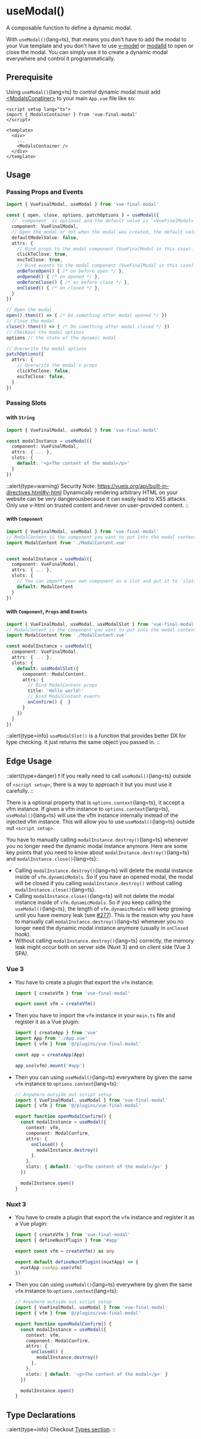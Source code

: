 # useModal()

A composable function to define a dynamic modal.

With `useModal()`{lang=ts}, that means you don't have to add the modal to your Vue template and you don't have to use [v-model](/get-started/guide/setup#v-model) or [modalId](/get-started/guide/setup#modalid) to open or close the modal. You can simply use it to create a dynamic modal everywhere and control it programmatically.

## Prerequisite

Using `useModal()`{lang=ts} to control dynamic modal must add [\<ModalsConatiner>](/api/components/modals-container) to your main `App.vue` file like so: 

```vue [App.vue]
<script setup lang="ts">
import { ModalsContainer } from 'vue-final-modal'
</script>

<template>
  <div>
    ...
    <ModalsContainer />
  </div>
</template>
```

## Usage

### Passing Props and Events

```ts
import { VueFinalModal, useModal } from 'vue-final-modal'

const { open, close, options, patchOptions } = useModal({
  // `component` is optional and the default value is `<VueFinalModal>`.
  component: VueFinalModal,
  // Open the modal or not when the modal was created, the default value is `false`.
  defaultModelValue: false,
  attrs: {
    // Bind props to the modal component (VueFinalModal in this case).
    clickToClose: true,
    escToClose: true,
    // Bind events to the modal component (VueFinalModal in this case).
    onBeforeOpen() { /* on before open */ },
    onOpened() { /* on opened */ },
    onBeforeClose() { /* on before close */ },
    onClosed() { /* on closed */ },
  }
})

// Open the modal
open().then(() => { /* Do something after modal opened */ })
// Close the modal
close().then(() => { /* Do something after modal closed */ })
// Checkout the modal options
options // the state of the dynamic modal

// Overwrite the modal options
patchOptions({
  attrs: {
    // Overwrite the modal's props
    clickToClose: false,
    escToClose: false,
  }
})
```

### Passing Slots

#### with `String`


```ts
import { VueFinalModal, useModal } from 'vue-final-modal'

const modalInstance = useModal({
  component: VueFinalModal,
  attrs: { ... },
  slots: {
    default: '<p>The content of the modal</p>'
  }
})
```

::alert{type=warning}
Security Note: https://vuejs.org/api/built-in-directives.html#v-html
Dynamically rendering arbitrary HTML on your website can be very dangerousbecause it can easily lead to XSS attacks. Only use v-html on trusted content and never on user-provided content.
::

#### with `Component`


```ts
import { VueFinalModal, useModal } from 'vue-final-modal'
// ModalContent is the component you want to put into the modal content
import ModalContent from './ModalContent.vue'


const modalInstance = useModal({
  component: VueFinalModal,
  attrs: { ... },
  slots: {
    // You can import your own component as a slot and put it to `slots.default` without binding props and events.
    default: ModalContent
  }
})
```

#### with `Component`, `Props` and `Events`

```ts
import { VueFinalModal, useModal, useModalSlot } from 'vue-final-modal'
// ModalContent is the component you want to put into the modal content
import ModalContent from './ModalContent.vue'

const modalInstance = useModal({
  component: VueFinalModal,
  attrs: { ... },
  slots: {
    default: useModalSlot({
      component: ModalContent,
      attrs: {
        // Bind ModalContent props
        title: 'Hello world!'
        // Bind ModalContent events
        onConfirm() {  }
      }
    })
  }
})
```

::alert{type=info}
`useModalSlot()` is a function that provides better DX for type checking. It just returns the same object you passed in.
::

## Edge Usage

::alert{type=danger}
❗️ If you really need to call `useModal()`{lang=ts} outside of `<script setup>`, there is a way to approach it but you must use it carefully.
::

There is a optional property that is `options.context`{lang=ts}, it accept a vfm instance. If given a vfm instance to `options.context`{lang=ts}, `useModal()`{lang=ts} will use the vfm instance internally instead of the injected vfm instance. This will allow you to use `useModal()`{lang=ts} outside out `<script setup>`.

You have to manually calling `modalInstance.destroy()`{lang=ts} whenever you no longer need the dynamic modal instance anymore. Here are some key points that you need to know about `modalInstance.destroy()`{lang=ts} and `modalInstance.close()`{lang=ts}:

- Calling `modalInstance.destroy()`{lang=ts} will delete the modal instance inside of `vfm.dynamicModals`. So if you have an opened modal, the modal will be closed if you calling `modalInstance.destroy()` without calling `modalInstance.close()`{lang=ts}.
- Calling `modalInstance.close()`{lang=ts} will not delete the modal instance inside of `vfm.dynamicModals`. So if you keep calling the `useModal()`{lang=ts}, the length of `vfm.dynamicModals` will keep growing until you have memory leak (see [#277](https://github.com/vue-final/vue-final-modal/issues/277)). This is the reason why you have to manually call `modalInstance.destroy()`{lang=ts} whenever you no longer need the dynamic modal instance anymore (usually in `onClosed` hook).
- Without calling `modalInstance.destroy()`{lang=ts} correctly, the memory leak might occur both on server side (Nuxt 3) and on client side (Vue 3 SPA).

### Vue 3

- You have to create a plugin that export the `vfm` instance:
  ```ts [@/plugins/vue-final-modal.ts]
  import { createVfm } from 'vue-final-modal'

  export const vfm = createVfm()
  ```
- Then you have to import the `vfm` instance in your `main.ts` file and register it as a Vue plugin:
  ```ts [main.ts]
  import { createApp } from 'vue'
  import App from './App.vue'
  import { vfm } from '@/plugins/vue-final-modal'

  const app = createApp(App)

  app.use(vfm).mount('#app')
  ```
- Then you can using `useModal()`{lang=ts} everywhere by given the same `vfm` instance to `options.context`{lang=ts}:
  ```ts
  // Anywhere outside out script setup
  import { VueFinalModal, useModal } from 'vue-final-modal'
  import { vfm } from '@/plugins/vue-final-modal'

  export function openModalConfirm() {
    const modalInstance = useModal({
      context: vfm,
      component: ModalConfirm,
      attrs: {
        onClosed() {
          modalInstance.destroy()
        },
      },
      slots: { default: '<p>The content of the modal</p>' }
    })

    modalInstance.open()
  }
  ```

### Nuxt 3

- You have to create a plugin that export the `vfm` instance and register it as a Vue plugin:
  ```ts [@/plugins/vue-final-modal.ts]
  import { createVfm } from 'vue-final-modal'
  import { defineNuxtPlugin } from '#app'

  export const vfm = createVfm() as any

  export default defineNuxtPlugin((nuxtApp) => {
    nuxtApp.vueApp.use(vfm)
  })
  ```
- Then you can using `useModal()`{lang=ts} everywhere by given the same `vfm` instance to `options.context`{lang=ts}:
  ```ts
  // Anywhere outside out script setup
  import { VueFinalModal, useModal } from 'vue-final-modal'
  import { vfm } from '@/plugins/vue-final-modal'

  export function openModalConfirm() {
    const modalInstance = useModal({
      context: vfm,
      component: ModalConfirm,
      attrs: {
        onClosed() {
          modalInstance.destroy()
        },
      },
      slots: { default: '<p>The content of the modal</p>' }
    })

    modalInstance.open()
  }
  ```

## Type Declarations

::alert{type=info}
Checkout [Types section](/get-started/guide/types).
::